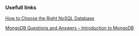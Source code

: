 ### Usefull links
[How to Choose the Right NoSQL Database](https://www.dataversity.net/choose-right-nosql-database-application/)

[MongoDB Questions and Answers – Introduction to MongoDB](https://www.sanfoundry.com/mongodb-questions-answers-basics/)
